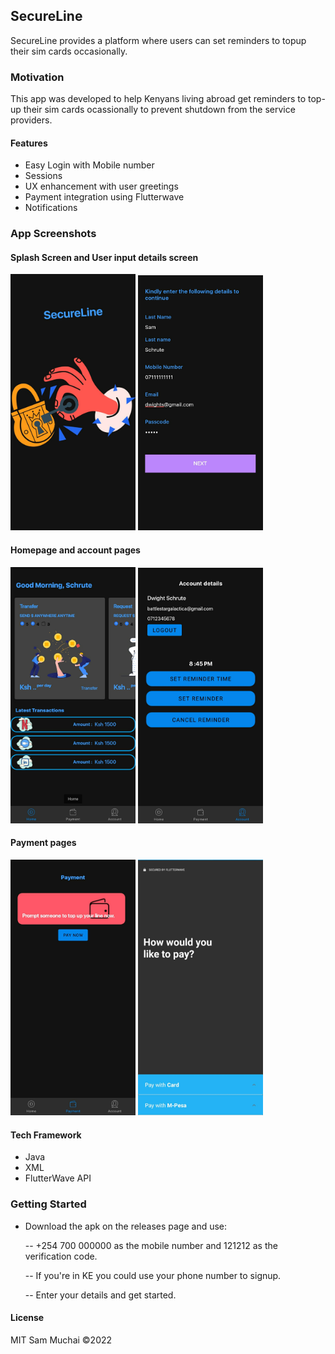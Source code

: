 ## SecureLine

SecureLine provides a platform where users can set reminders to topup their 
sim cards occasionally. 

### Motivation

This app was developed to help Kenyans living abroad get reminders to top-up their sim cards 
ocassionally to prevent shutdown from the service providers. 

#### Features
- Easy Login with Mobile number
- Sessions 
- UX enhancement with user greetings
- Payment integration using Flutterwave
- Notifications

### App Screenshots

#### Splash Screen and User input details screen

<p float="left">
  <img src="https://github.com/muchaisam/mlh/blob/main/app/images/splash.jpg" width="200" />
  <img src="https://github.com/muchaisam/mlh/blob/main/app/images/reg.jpg" width="200" /> 
</p>

#### Homepage and account pages
<p float="left">
  <img src="https://github.com/muchaisam/mlh/blob/main/app/images/hm.jpg" width="200" />
  <img src="https://github.com/muchaisam/mlh/blob/main/app/images/ac.jpg" width="200" /> 
</p>

#### Payment pages
<p float="left">
  <img src="https://github.com/muchaisam/mlh/blob/main/app/images/pay.jpg" width="200" />
  <img src="https://github.com/muchaisam/mlh/blob/main/app/images/fw.jpg" width="200" /> 
</p>


#### Tech Framework 

- Java
- XML
- FlutterWave API

### Getting Started
- Download the apk on the releases page and use:

  -- +254 700 000000 as the mobile number  and 121212 as the verification code.

  -- If you're in KE you could use your phone number to signup. 
  
  -- Enter your details and get started.


#### License 

 MIT Sam Muchai ©2022